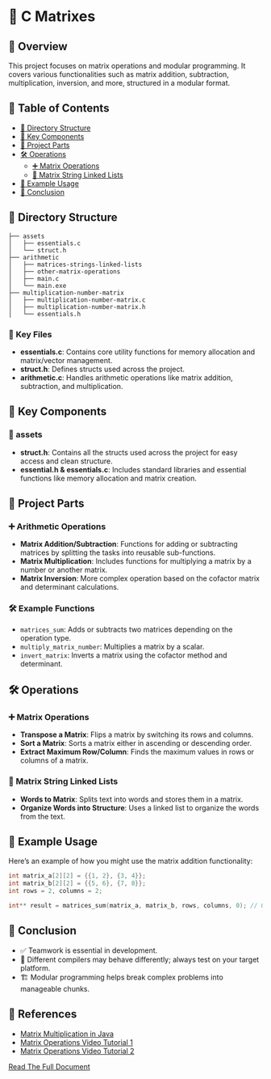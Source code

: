 # 🧮 C Matrixes  

## 📌 Overview  
This project focuses on matrix operations and modular programming. It covers various functionalities such as matrix addition, subtraction, multiplication, inversion, and more, structured in a modular format.  

## 📂 Table of Contents  
- [📁 Directory Structure](#-directory-structure)  
- [🔑 Key Components](#-key-components)  
- [📌 Project Parts](#-project-parts)  
- [🛠️ Operations](#-operations)  
  - [➕ Matrix Operations](#-matrix-operations)  
  - [🔡 Matrix String Linked Lists](#-matrix-string-linked-lists)  
- [📌 Example Usage](#-example-usage)  
- [📌 Conclusion](#-conclusion)  

## 📁 Directory Structure  
```plaintext
├── assets
│   ├── essentials.c
│   └── struct.h
├── arithmetic
│   ├── matrices-strings-linked-lists
│   ├── other-matrix-operations
│   ├── main.c
│   └── main.exe
├── multiplication-number-matrix
│   ├── multiplication-number-matrix.c
│   ├── multiplication-number-matrix.h
│   └── essentials.h
```

### 🔑 Key Files  
- **essentials.c**: Contains core utility functions for memory allocation and matrix/vector management.  
- **struct.h**: Defines structs used across the project.  
- **arithmetic.c**: Handles arithmetic operations like matrix addition, subtraction, and multiplication.  

## 🔑 Key Components  

### 📂 assets  
- **struct.h**: Contains all the structs used across the project for easy access and clean structure.  
- **essential.h & essentials.c**: Includes standard libraries and essential functions like memory allocation and matrix creation.  

## 📌 Project Parts  

### ➕ Arithmetic Operations  
- **Matrix Addition/Subtraction**: Functions for adding or subtracting matrices by splitting the tasks into reusable sub-functions.  
- **Matrix Multiplication**: Includes functions for multiplying a matrix by a number or another matrix.  
- **Matrix Inversion**: More complex operation based on the cofactor matrix and determinant calculations.  

### 🛠️ Example Functions  
- `matrices_sum`: Adds or subtracts two matrices depending on the operation type.  
- `multiply_matrix_number`: Multiplies a matrix by a scalar.  
- `invert_matrix`: Inverts a matrix using the cofactor method and determinant.  

## 🛠️ Operations  

### ➕ Matrix Operations  
- **Transpose a Matrix**: Flips a matrix by switching its rows and columns.  
- **Sort a Matrix**: Sorts a matrix either in ascending or descending order.  
- **Extract Maximum Row/Column**: Finds the maximum values in rows or columns of a matrix.  

### 🔡 Matrix String Linked Lists  
- **Words to Matrix**: Splits text into words and stores them in a matrix.  
- **Organize Words into Structure**: Uses a linked list to organize the words from the text.  

## 📌 Example Usage  
Here’s an example of how you might use the matrix addition functionality:  

```c
int matrix_a[2][2] = {{1, 2}, {3, 4}};
int matrix_b[2][2] = {{5, 6}, {7, 8}};
int rows = 2, columns = 2;

int** result = matrices_sum(matrix_a, matrix_b, rows, columns, 0); // 0 for addition
```

## 📌 Conclusion  
- ✅ Teamwork is essential in development.  
- 🔄 Different compilers may behave differently; always test on your target platform.  
- 🏗️ Modular programming helps break complex problems into manageable chunks.  

## 🔗 References  
- [Matrix Multiplication in Java](https://www.baeldung.com/java-matrix-multiplication)  
- [Matrix Operations Video Tutorial 1](https://www.youtube.com/watch?v=S4n-tQZnU6o)  
- [Matrix Operations Video Tutorial 2](https://www.youtube.com/watch?v=uUqXLixmM9E&t=12s)  


[Read The Full Document](rapport.pdf)
